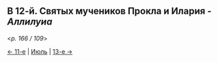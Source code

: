 
## В 12-й. Святых мучеников Прокла и Илария - *Аллилуиа*

<*p. 166 / 109*>

[← 11-е](07_11_MES.ru.md) | [Июль](README.md#12-й) | [13-е →](07_13_MES.ru.md)
